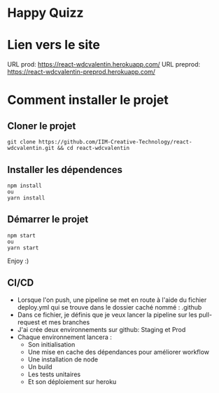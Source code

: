 # Happy Quizz 

# Lien vers le site 
URL prod: https://react-wdcvalentin.herokuapp.com/
URL preprod: https://react-wdcvalentin-preprod.herokuapp.com/

# Comment installer le projet 
## Cloner le projet 
```
git clone https://github.com/IIM-Creative-Technology/react-wdcvalentin.git && cd react-wdcvalentin
```

## Installer les dépendences
```
npm install
ou 
yarn install
```


## Démarrer le projet 
```
npm start
ou 
yarn start
```
Enjoy :)

## CI/CD
-   Lorsque l'on push, une pipeline se met en route à l'aide du fichier deploy.yml 
    qui se trouve dans le dossier caché nommé : .github
-   Dans ce fichier, je définis que je veux lancer la pipeline sur les pull-request et mes branches
-   J'ai crée deux environnements sur github: Staging et Prod
-   Chaque environnement lancera :
    - Son initialisation
    - Une mise en cache des dépendances pour améliorer workflow
    - Une installation de node
    - Un build
    - Les tests unitaires
    - Et son déploiement sur heroku